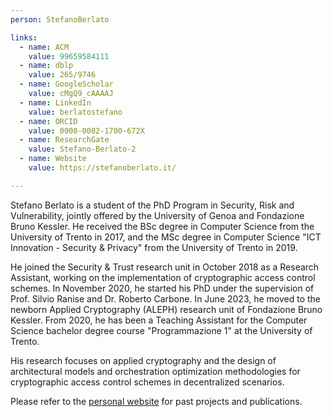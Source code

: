 ```yaml
---
person: StefanoBerlato

links:
  - name: ACM
    value: 99659584111
  - name: dblp
    value: 265/9746
  - name: GoogleScholar
    value: cMgQ9_cAAAAJ
  - name: LinkedIn
    value: berlatostefano
  - name: ORCID
    value: 0000-0002-1700-672X
  - name: ResearchGate
    value: Stefano-Berlato-2
  - name: Website
    value: https://stefanoberlato.it/

---
```


Stefano Berlato is a student of the PhD Program in Security, Risk and Vulnerability, jointly offered by the University of Genoa and Fondazione Bruno Kessler. He received the BSc degree in Computer Science from the University of Trento in 2017, and the MSc degree in Computer Science "ICT Innovation - Security & Privacy" from the University of Trento in 2019.

He joined the Security & Trust research unit in October 2018 as a Research Assistant, working on the implementation of cryptographic access control schemes. In November 2020, he started his PhD under the supervision of Prof. Silvio Ranise and Dr. Roberto Carbone. In June 2023, he moved to the newborn Applied Cryptography (ALEPH) research unit of Fondazione Bruno Kessler. From 2020, he has been a Teaching Assistant for the Computer Science bachelor degree course "Programmazione 1" at the University of Trento.

His research focuses on applied cryptography and the design of architectural models and orchestration optimization methodologies for cryptographic access control schemes in decentralized scenarios.

Please refer to the [personal website](https://stefanoberlato.it/) for past projects and publications.